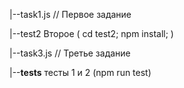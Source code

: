 |--task1.js // Первое задание

|--test2 Второе ( cd test2; npm install; )

|--task3.js // Третье задание

|--__tests__ тесты 1 и 2 (npm run test)


